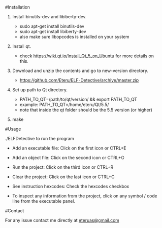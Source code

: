 #Installation

1. Install binutils-dev and libiberty-dev.
    * sudo apt-get install binutils-dev
    * sudo apt-get install libiberty-dev
    * also make sure libopcodes is installed on your system

2. Install qt.
    * check https://wiki.qt.io/Install_Qt_5_on_Ubuntu for more details on this.

3. Download and unzip the contents and go to new-version directory.
    * https://github.com/Eteru/ELF-Detective/archive/master.zip

4. Set up path to Qt directory.
    * PATH_TO_QT=/path/to/qt/version/ && export PATH_TO_QT
    * example: PATH_TO_QT=/home/eteru/Qt/5.5/
    * note that inside the qt folder should be the 5.5 version (or higher)

5. make

#Usage

./ELFDetective to run the program

* Add an executable file: Click on the first icon or CTRL+E
* Add an object file: Click on the second icon or CTRL+O
* Run the project: Click on the third icon or CTRL+R
* Clear the project: Click on the last icon or CTRL+C
* See instruction hexcodes: Check the hexcodes checkbox

* To inspect any information from the project, click on any symbol / code line from the executable panel.

#Contact

For any issue contact me directly at eteruas@gmail.com
